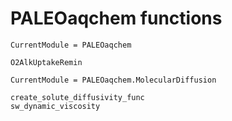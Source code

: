 # PALEOaqchem functions

```@meta
CurrentModule = PALEOaqchem
```

```@docs
O2AlkUptakeRemin
```

```@meta
CurrentModule = PALEOaqchem.MolecularDiffusion
```

```@docs
create_solute_diffusivity_func
sw_dynamic_viscosity
```